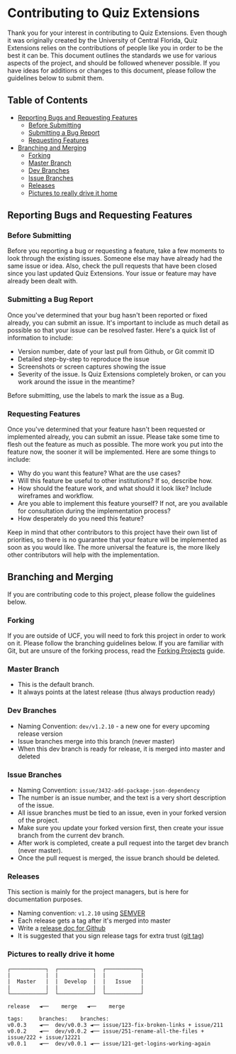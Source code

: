 # Contributing to Quiz Extensions

Thank you for your interest in contributing to Quiz Extensions. Even though it
was originally created by the University of Central Florida, Quiz Extensions
relies on the contributions of people like you in order to be the best it can
be. This document outlines the standards we use for various aspects of the
project, and should be followed whenever possible. If you have ideas for
additions or changes to this document, please follow the guidelines below to
submit them.

## Table of Contents

* [Reporting Bugs and Requesting Features](#reporting-bugs-and-requesting-features)
  * [Before Submitting](#before-submitting)
  * [Submitting a Bug Report](#submitting-a-bug-report)
  * [Requesting Features](#requesting-features)
* [Branching and Merging](#branching-and-merging)
  * [Forking](#forking)
  * [Master Branch](#master-branch)
  * [Dev Branches](#dev-branches)
  * [Issue Branches](#issue-branches)
  * [Releases](#releases)
  * [Pictures to really drive it home](#pictures-to-really-drive-it-home)

## Reporting Bugs and Requesting Features

### Before Submitting

Before you reporting a bug or requesting a feature, take a few moments to look
through the existing issues. Someone else may have already had the same issue
or idea. Also, check the pull requests that have been closed since you last
updated Quiz Extensions. Your issue or feature may have already been dealt with.

### Submitting a Bug Report

Once you've determined that your bug hasn't been reported or fixed already, you
can submit an issue. It's important to include as much detail as possible so
that your issue can be resolved faster. Here's a quick list of information
to include:

* Version number, date of your last pull from Github, or Git commit ID
* Detailed step-by-step to reproduce the issue
* Screenshots or screen captures showing the issue
* Severity of the issue. Is Quiz Extensions completely broken, or can you work
  around the issue in the meantime?

Before submitting, use the labels to mark the issue as a Bug.

### Requesting Features

Once you've determined that your feature hasn't been requested or implemented
already, you can submit an issue. Please take some time to flesh out the
feature as much as possible. The more work you put into the feature now, the
sooner it will be implemented. Here are some things to include:

* Why do you want this feature? What are the use cases?
* Will this feature be useful to other institutions? If so, describe how.
* How should the feature work, and what should it look like? Include wireframes
  and workflow.
* Are you able to implement this feature yourself? If not, are you available
  for consultation during the implementation process?
* How desperately do you need this feature?

Keep in mind that other contributors to this project have their own list of
priorities, so there is no guarantee that your feature will be implemented as
soon as you would like. The more universal the feature is, the more likely other
contributors will help with the implementation.

## Branching and Merging

If you are contributing code to this project, please follow the
guidelines below.

### Forking

If you are outside of UCF, you will need to fork this project in order to work
on it. Please follow the branching guidelines below. If you are familiar with
Git, but are unsure of the forking process, read the
[Forking Projects](https://guides.github.com/activities/forking/) guide.

### Master Branch

* This is the default branch.
* It always points at the latest release (thus always production ready)

### Dev Branches

* Naming Convention: `dev/v1.2.10` - a new one for every upcoming
  release version
* Issue branches merge into this branch (never master)
* When this dev branch is ready for release, it is merged into master
  and deleted

### Issue Branches

* Naming Convention: `issue/3432-add-package-json-dependency`
* The number is an issue number, and the text is a very short description of
  the issue.
* All issue branches must be tied to an issue, even in your forked version of
  the project.
* Make sure you update your forked version first, then create your issue branch
  from the current dev branch.
* After work is completed, create a pull request into the target dev branch
  (never master).
* Once the pull request is merged, the issue branch should be deleted.

### Releases

This section is mainly for the project managers, but is here for
documentation purposes.

* Naming convention: `v1.2.10` using [SEMVER](http://semver.org/)
* Each release gets a tag after it's merged into master
* Write a [release doc for Github](https://help.github.com/articles/creating-releases/)
* It is suggested that you sign release tags for extra trust
  ([git tag](https://git-scm.com/book/tr/v2/Git-Tools-Signing-Your-Work))

### Pictures to really drive it home

```Formatted
┌───────────┐  ┌───────────┐  ┌───────────┐
|           |  |           |  |           |
|  Master   |  |  Develop  |  |   Issue   |
|           |  |           |  |           |
└───────────┘  └───────────┘  └───────────┘

release   ◄──    merge   ◄──    merge

tags:     branches:    branches:
v0.0.3    ◄──  dev/v0.0.3 ◄── issue/123-fix-broken-links + issue/211
v0.0.2    ◄──  dev/v0.0.2 ◄── issue/251-rename-all-the-files + issue/222 + issue/12221
v0.0.1    ◄──  dev/v0.0.1 ◄── issue/121-get-logins-working-again
```